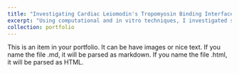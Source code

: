 ```yaml
---
title: "Investigating Cardiac Leiomodin's Tropomyosin Binding Interface"
excerpt: "Using computational and in vitro techniques, I investigated small mutation changes in affinity between the tropomyosin-leiomodin binding sites ![Mutation Positions](../images/Positions-of-the-mutations-A-Structure-of-Lmod2s1-aTM1a1-14Zip-complex-PDB-ID-6UT2 (1).png)>"
collection: portfolio
---
```


This is an item in your portfolio. It can be have images or nice text. If you name the file .md, it will be parsed as markdown. If you name the file .html, it will be parsed as HTML. 
